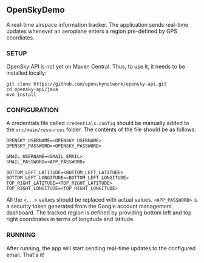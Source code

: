 ## OpenSkyDemo

A real-time airspace information tracker. The application sends real-time updates whenever an aeroplane enters a region pre-defined by GPS coordiates.

### SETUP

OpenSky API is not yet on Maven Central. Thus, to use it, it needs to be installed locally:

```
git clone https://github.com/openskynetwork/opensky-api.git
cd opensky-api/java
mvn install
```

### CONFIGURATION

A credentials file called `credentials.config` should be manually added to the `src/main/resources` folder. The contents of the file should be as follows:

```
OPENSKY_USERNAME=<OPENSKY_USERNAME>
OPENSKY_PASSWORD=<OPENSKY_PASSWORD>

GMAIL_USERNAME=<GMAIL_EMAIL>
GMAIL_PASSWORD=<APP_PASSWORD>

BOTTOM_LEFT_LATITUDE=<BOTTOM_LEFT_LATITUDE>
BOTTOM_LEFT_LONGITUDE=<BOTTOM_LEFT_LONGITUDE>
TOP_RIGHT_LATITUDE=<TOP_RIGHT_LATITUDE>
TOP_RIGHT_LONGITUDE=<TOP_RIGHT_LONGITUDE>
```

All the `<...>` values should be replaced with actual values. `<APP_PASSWORD>` is a security token generated from the Google account management dashboard. The tracked region is defined by providing bottom left and top right coordinates in terms of longitude and latitude.

### RUNNING

After running, the app will start sending real-time updates to the configured email. That's it!
